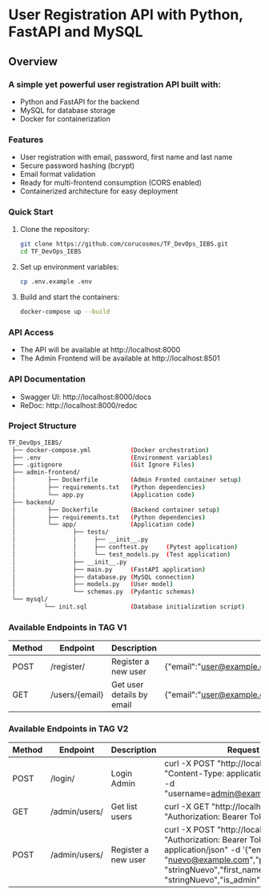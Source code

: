 # User Registration API with Python, FastAPI and MySQL
## Overview

### A simple yet powerful user registration API built with:
* Python and FastAPI for the backend
* MySQL for database storage
* Docker for containerization

### Features
* User registration with email, password, first name and last name
* Secure password hashing (bcrypt)
* Email format validation
* Ready for multi-frontend consumption (CORS enabled)
* Containerized architecture for easy deployment

### Quick Start
1. Clone the repository:
    ```bash
    git clone https://github.com/corucosmos/TF_DevOps_IEBS.git
    cd TF_DevOps_IEBS
    ```
2. Set up environment variables:
    ```bash
    cp .env.example .env
    ```

3. Build and start the containers:
    ```bash
    docker-compose up --build
    ```
### API Access
* The API will be available at http://localhost:8000
* The Admin Frontend will be available at http://localhost:8501

### API Documentation
* Swagger UI: http://localhost:8000/docs
* ReDoc: http://localhost:8000/redoc

### Project Structure
```bash
TF_DevOps_IEBS/
 ├── docker-compose.yml           (Docker orchestration)
 ├── .env                         (Environment variables)
 ├── .gitignore                   (Git Ignore Files)
 ├── admin-frontend/
 │         ├── Dockerfile         (Admin Fronted container setup)
 │         ├── requirements.txt   (Python dependencies)
 │         └── app.py             (Application code)
 ├── backend/
 │         ├── Dockerfile         (Backend container setup)
 │         ├── requirements.txt   (Python dependencies)
 │         └── app/               (Application code)
 │                ├── tests/  
 │                │     ├── __init__.py
 │                │     ├── conftest.py     (Pytest application)
 │                │     └── test_models.py  (Test application)
 │                ├── __init__.py
 │                ├── main.py     (FastAPI application)
 │                ├── database.py (MySQL connection)
 │                ├── models.py   (User model)
 │                └── schemas.py  (Pydantic schemas)
 └── mysql/
          └── init.sql            (Database initialization script)
```



### Available Endpoints in TAG V1
Method|Endpoint|Description|Request Body Example
------|--------|-----------|--------------------
POST|/register/|Register a new user|{"email":"user@example.com","password":"securePass123","first_name":"John","last_name":"Doe"}
GET|/users/{email}|	Get user details by email|{"email":"user@example.com","first_name":"string","last_name":"string"}

### Available Endpoints in TAG V2
Method|Endpoint|Description|Request Body Example
------|--------|-----------|--------------------
POST|/login/|Login Admin|curl -X POST "http://localhost:8000/login/" -H "Content-Type: application/x-www-form-urlencoded" -d "username=admin@example.com&password=password"
GET|/admin/users/|Get list users|curl -X GET "http://localhost:8000/admin/users/" -H "Authorization: Bearer Token"
POST|/admin/users/|Register a new user| curl -X POST "http://locahost:8000/admin/users/" -H "Authorization: Bearer Token" -H "Content-Type: application/json" -d '{"email": "nuevo@example.com","password": "stringNuevo","first_name": "stringNuevo","last_name": "stringNuevo","is_admin": false}'

